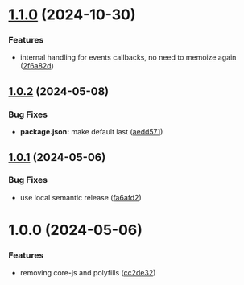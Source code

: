 # [1.1.0](https://github.com/AbdUlHamedMaree/rocket-io/compare/v1.0.2...v1.1.0) (2024-10-30)

### Features

- internal handling for events callbacks, no need to memoize again ([2f6a82d](https://github.com/AbdUlHamedMaree/rocket-io/commit/2f6a82d1c630f9e9d910538141e41e02a89a5600))

## [1.0.2](https://github.com/AbdUlHamedMaree/rocket-io/compare/v1.0.1...v1.0.2) (2024-05-08)

### Bug Fixes

- **package.json:** make default last ([aedd571](https://github.com/AbdUlHamedMaree/rocket-io/commit/aedd5711647fd23174ed1d5bda1f7c3c45795c00))

## [1.0.1](https://github.com/AbdUlHamedMaree/rocket-io/compare/v1.0.0...v1.0.1) (2024-05-06)

### Bug Fixes

- use local semantic release ([fa6afd2](https://github.com/AbdUlHamedMaree/rocket-io/commit/fa6afd23c94cad585d12f3eb0e35ddb53501280a))

# 1.0.0 (2024-05-06)

### Features

- removing core-js and polyfills ([cc2de32](https://github.com/AbdUlHamedMaree/rocket-io/commit/cc2de32582255221deb811a67654f08ec5466e1c))
